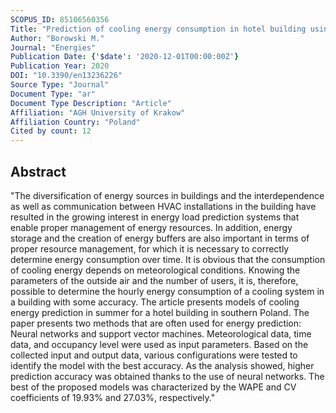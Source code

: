 ```yaml
---
SCOPUS_ID: 85106560356
Title: "Prediction of cooling energy consumption in hotel building using machine learning techniques"
Author: "Borowski M."
Journal: "Energies"
Publication Date: {'$date': '2020-12-01T00:00:00Z'}
Publication Year: 2020
DOI: "10.3390/en13236226"
Source Type: "Journal"
Document Type: "ar"
Document Type Description: "Article"
Affiliation: "AGH University of Krakow"
Affiliation Country: "Poland"
Cited by count: 12
---
```


## Abstract
"The diversification of energy sources in buildings and the interdependence as well as communication between HVAC installations in the building have resulted in the growing interest in energy load prediction systems that enable proper management of energy resources. In addition, energy storage and the creation of energy buffers are also important in terms of proper resource management, for which it is necessary to correctly determine energy consumption over time. It is obvious that the consumption of cooling energy depends on meteorological conditions. Knowing the parameters of the outside air and the number of users, it is, therefore, possible to determine the hourly energy consumption of a cooling system in a building with some accuracy. The article presents models of cooling energy prediction in summer for a hotel building in southern Poland. The paper presents two methods that are often used for energy prediction: Neural networks and support vector machines. Meteorological data, time data, and occupancy level were used as input parameters. Based on the collected input and output data, various configurations were tested to identify the model with the best accuracy. As the analysis showed, higher prediction accuracy was obtained thanks to the use of neural networks. The best of the proposed models was characterized by the WAPE and CV coefficients of 19.93% and 27.03%, respectively."
